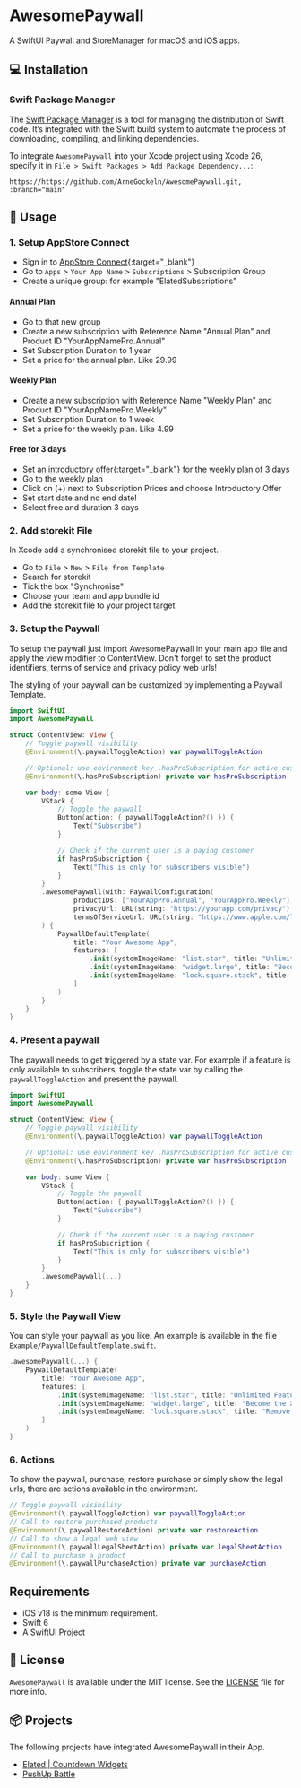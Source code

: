 # AwesomePaywall
A SwiftUI Paywall and StoreManager for macOS and iOS apps.

## 💻 Installation

### Swift Package Manager

The [Swift Package Manager](https://swift.org/package-manager/) is a tool for managing the distribution of Swift code. It’s integrated with the Swift build system to automate the process of downloading, compiling, and linking dependencies.

To integrate `AwesomePaywall` into your Xcode project using Xcode 26, specify it in `File > Swift Packages > Add Package Dependency...`:

```ogdl
https://https://github.com/ArneGockeln/AwesomePaywall.git, :branch="main"
```

## 🌄 Usage
### 1. Setup AppStore Connect
- Sign in to [AppStore Connect](https://appstoreconnect.apple.com){:target="_blank"}
- Go to `Apps` > `Your App Name` > `Subscriptions` > Subscription Group
- Create a unique group: for example "ElatedSubscriptions"

#### Annual Plan
- Go to that new group
- Create a new subscription with Reference Name "Annual Plan" and Product ID "YourAppNamePro.Annual"
- Set Subscription Duration to 1 year
- Set a price for the annual plan. Like 29.99

#### Weekly Plan
- Create a new subscription with Reference Name "Weekly Plan" and Product ID "YourAppNamePro.Weekly"
- Set Subscription Duration to 1 week
- Set a price for the weekly plan. Like 4.99

#### Free for 3 days
- Set an [introductory offer](https://developer.apple.com/help/app-store-connect/manage-subscriptions/set-up-introductory-offers-for-auto-renewable-subscriptions/){:target="_blank"} for the weekly plan of 3 days
- Go to the weekly plan
- Click on (+) next to Subscription Prices and choose Introductory Offer
- Set start date and no end date!
- Select free and duration 3 days

### 2. Add storekit File
In Xcode add a synchronised storekit file to your project.

- Go to `File` > `New` > `File from Template`
- Search for storekit
- Tick the box "Synchronise"
- Choose your team and app bundle id
- Add the storekit file to your project target 

### 3. Setup the Paywall
To setup the paywall just import AwesomePaywall in your main app file and apply the view modifier to ContentView.
Don't forget to set the product identifiers, terms of service and privacy policy web urls!

The styling of your paywall can be customized by implementing a Paywall Template.

```swift
import SwiftUI
import AwesomePaywall

struct ContentView: View {
    // Toggle paywall visibility
    @Environment(\.paywallToggleAction) var paywallToggleAction

    // Optional: use environment key .hasProSubscription for active customer checks
    @Environment(\.hasProSubscription) private var hasProSubscription

    var body: some View {
        VStack {
            // Toggle the paywall
            Button(action: { paywallToggleAction?() }) {
                Text("Subscribe")
            }

            // Check if the current user is a paying customer
            if hasProSubscription {
                Text("This is only for subscribers visible")
            }
        }
        .awesomePaywall(with: PaywallConfiguration(
                productIDs: ["YourAppPro.Annual", "YourAppPro.Weekly"],
                privacyUrl: URL(string: "https://yourapp.com/privacy")!,
                termsOfServiceUrl: URL(string: "https://www.apple.com/legal/internet-services/itunes/dev/stdeula/")!)
        ) {
            PaywallDefaultTemplate(
                title: "Your Awesome App",
                features: [
                    .init(systemImageName: "list.star", title: "Unlimited Features"),
                    .init(systemImageName: "widget.large", title: "Become the X-Wing Copilot"),
                    .init(systemImageName: "lock.square.stack", title: "Remove Anoying Paywalls")
                ]
            )
        }
    }
}
```

### 4. Present a paywall
The paywall needs to get triggered by a state var. For example if a feature is only available to subscribers, toggle the state var by calling the `paywallToggleAction` and present the paywall.

```swift
import SwiftUI
import AwesomePaywall

struct ContentView: View {
    // Toggle paywall visibility
    @Environment(\.paywallToggleAction) var paywallToggleAction

    // Optional: use environment key .hasProSubscription for active customer checks
    @Environment(\.hasProSubscription) private var hasProSubscription

    var body: some View {
        VStack {
            // Toggle the paywall
            Button(action: { paywallToggleAction?() }) {
                Text("Subscribe")
            }

            // Check if the current user is a paying customer
            if hasProSubscription {
                Text("This is only for subscribers visible")
            }
        }
        .awesomePaywall(...)
    }
}
```

### 5. Style the Paywall View
You can style your paywall as you like. An example is available in the file `Example/PaywallDefaultTemplate.swift`.

```swift
.awesomePaywall(...) {
    PaywallDefaultTemplate(
        title: "Your Awesome App",
        features: [
            .init(systemImageName: "list.star", title: "Unlimited Features"),
            .init(systemImageName: "widget.large", title: "Become the X-Wing Copilot"),
            .init(systemImageName: "lock.square.stack", title: "Remove Anoying Paywalls")
        ]
    )
}
```

### 6. Actions
To show the paywall, purchase, restore purchase or simply show the legal urls, there are actions available in the environment.

```swift
// Toggle paywall visibility
@Environment(\.paywallToggleAction) var paywallToggleAction
// Call to restore purchased products
@Environment(\.paywallRestoreAction) private var restoreAction
// Call to show a legal web view
@Environment(\.paywallLegalSheetAction) private var legalSheetAction
// Call to purchase a product
@Environment(\.paywallPurchaseAction) private var purchaseAction
```

## Requirements
- iOS v18 is the minimum requirement.
- Swift 6
- A SwiftUI Project

## 📃 License
`AwesomePaywall` is available under the MIT license. See the [LICENSE](https://github.com/ArneGockeln/AwesomePaywall/blob/main/LICENSE) file for more info.

## 📦 Projects

The following projects have integrated AwesomePaywall in their App.

- [Elated | Countdown Widgets](https://apps.apple.com/de/app/elated-urlaubs-countdown-timer/id6740820297)
- [PushUp Battle](https://apps.apple.com/us/app/push-up-battle-counter/id6752408363)
